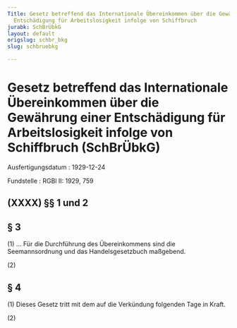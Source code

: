 ```yaml
---
Title: Gesetz betreffend das Internationale Übereinkommen über die Gewährung einer
  Entschädigung für Arbeitslosigkeit infolge von Schiffbruch
jurabk: SchBrÜbkG
layout: default
origslug: schbr_bkg
slug: schbruebkg

---
```


# Gesetz betreffend das Internationale Übereinkommen über die Gewährung einer Entschädigung für Arbeitslosigkeit infolge von Schiffbruch (SchBrÜbkG)

Ausfertigungsdatum
:   1929-12-24

Fundstelle
:   RGBl II: 1929, 759



## (XXXX) §§ 1 und 2



## § 3

(1) ... Für die Durchführung des Übereinkommens sind die
Seemannsordnung              und das Handelsgesetzbuch maßgebend.

(2)


## § 4

(1) Dieses Gesetz tritt mit dem auf die Verkündung folgenden Tage in Kraft.

(2)

